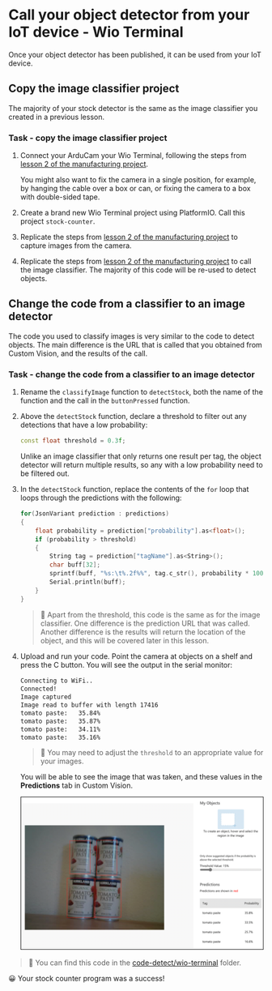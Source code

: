# Call your object detector from your IoT device - Wio Terminal

Once your object detector has been published, it can be used from your IoT device.

## Copy the image classifier project

The majority of your stock detector is the same as the image classifier you created in a previous lesson.

### Task - copy the image classifier project

1. Connect your ArduCam your Wio Terminal, following the steps from [lesson 2 of the manufacturing project](../../../4-manufacturing/lessons/2-check-fruit-from-device/wio-terminal-camera.md#task---connect-the-camera).

    You might also want to fix the camera in a single position, for example, by hanging the cable over a box or can, or fixing the camera to a box with double-sided tape.

1. Create a brand new Wio Terminal project using PlatformIO. Call this project `stock-counter`.

1. Replicate the steps from [lesson 2 of the manufacturing project](../../../4-manufacturing/lessons/2-check-fruit-from-device/README.md#task---capture-an-image-using-an-iot-device) to capture images from the camera.

1. Replicate the steps from [lesson 2 of the manufacturing project](../../../4-manufacturing/lessons/2-check-fruit-from-device/README.md#task---classify-images-from-your-iot-device) to call the image classifier. The majority of this code will be re-used to detect objects.

## Change the code from a classifier to an image detector

The code you used to classify images is very similar to the code to detect objects. The main difference is the URL that is called that you obtained from Custom Vision, and the results of the call.

### Task - change the code from a classifier to an image detector

1. Rename the `classifyImage` function to `detectStock`, both the name of the function and the call in the `buttonPressed` function.

1. Above the `detectStock` function, declare a threshold to filter out any detections that have a low probability:

    ```cpp
    const float threshold = 0.3f;
    ```

    Unlike an image classifier that only returns one result per tag, the object detector will return multiple results, so any with a low probability need to be filtered out.

1. In the `detectStock` function, replace the contents of the `for` loop that loops through the predictions with the following:

    ```cpp
    for(JsonVariant prediction : predictions)
    {
        float probability = prediction["probability"].as<float>();
        if (probability > threshold)
        {
            String tag = prediction["tagName"].as<String>();
            char buff[32];
            sprintf(buff, "%s:\t%.2f%%", tag.c_str(), probability * 100.0);
            Serial.println(buff);
        }
    }
    ```

    > 💁 Apart from the threshold, this code is the same as for the image classifier. One difference is the prediction URL that was called. Another difference is the results will return the location of the object, and this will be covered later in this lesson.

1. Upload and run your code. Point the camera at objects on a shelf and press the C button. You will see the output in the serial monitor:

    ```output
    Connecting to WiFi..
    Connected!
    Image captured
    Image read to buffer with length 17416
    tomato paste:   35.84%
    tomato paste:   35.87%
    tomato paste:   34.11%
    tomato paste:   35.16%
    ```

    > 💁 You may need to adjust the `threshold` to an appropriate value for your images.

    You will be able to see the image that was taken, and these values in the **Predictions** tab in Custom Vision.

    ![4 cans of tomato paste on a shelf with predictions for the 4 detections of 35.8%, 33.5%, 25.7% and 16.6%](../../../images/custom-vision-stock-prediction.png)

> 💁 You can find this code in the [code-detect/wio-terminal](code-detect/wio-terminal) folder.

😀 Your stock counter program was a success!
